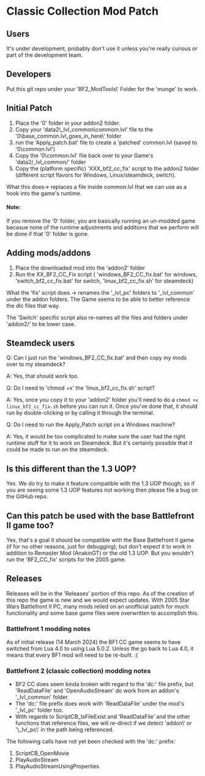 
[comment]: <> (VS Code markdown preview -> Ctrl+k, v)
# Classic Collection Mod Patch

## Users
It's under development, probably don't use it unless you're really curious or part of the development team.

## Developers
Put this git repo under your 'BF2_ModTools\\' Folder for the 'munge' to work.

## Initial Patch
1. Place the '0' folder in your addon2 folder.
2. Copy your 'data2\\_lvl_common\\commom.lvl' file to the '0\\base_common.lvl_goes_in_here\\' folder 
3. run the 'Apply_patch.bat' file to create a 'patched' common.lvl (saved to '0\\common.lvl')
4. Copy the '0\common.lvl' file back over to your Game's 'data2/_lvl_common/' folder
5. Copy the (platform specific) 'XXX_bf2_cc_fix' script to the addon2 folder (different script flavors for Windows, Linux/steamdeck,  switch).

What this does-> replaces a file inside common.lvl that we can use as a hook into the game's runtime. 

#### Note:
If you remove the '0' folder, you are basically running an un-modded game becasue none of the runtime adjustments and additions that we perform will be done if that '0' folder is gone.

## Adding mods/addons
1. Place the downloaded mod into the 'addon2' folder
2. Run the XX_BF2_CC_Fix script ( 'windows_BF2_CC_fix.bat' for windows, 'switch_bf2_cc_fix.bat' for switch, 'linux_bf2_cc_fix.sh' for steamdeck)

What the 'fix' script does -> renames the '_lvl_pc' folders to '_lvl_common' under the addon folders. The Game seems to be able to better reference the dlc files that way.

The 'Switch' specific script also re-names all the files and folders under 'addon2/' to be lower case.

## Steamdeck users
Q: Can I just run the 'windows_BF2_CC_fix.bat' and then copy my mods over to my steamdeck?

A: Yes, that should work too.

Q: Do I need to 'chmod +x' the 'linux_bf2_cc_fix.sh' script?

A: Yes, once you copy it to your 'addon2' folder you'll need to do a
```chmod +x linux_bf2_cc_fix.sh```
before you can run it. Once you've done that, it should run by double-clicking or by calling it through the terminal.

Q: Do I need to run the Apply_Patch script on a Windows machine?

A: Yes, it would be too complicated to make sure the user had the right runtime stuff for it to work on Steamdeck. But it's certainly possible that it could be made to run on the steamdeck.

## Is this different than the 1.3 UOP?
Yes. We do try to make it feature compatible with the 1.3 UOP though; so if you are seeing some 1.3 UOP features not working then please file a bug on the GitHub repo.

## Can this patch be used with the base Battlefront II game too?
Yes, that's a goal it should be compatible with the Base Battlefront II game (if for no other reasons, just for debugging); but don't expect it to work in addition to Remaster Mod (AnakinGT) or the old 1.3 UOP. But you wouldn't run the 'BF2_CC_fix' scripts for the 2005 game.


## Releases
Releases will be in the 'Releases' portion of this repo.
As of the creation of this repo the game is new and we would expect updates.
With 2005 Star Wars Battlefront II PC, many mods relied on an unofficial patch for much functionality and some base game files were overwritten to accomplish this.


### Battlefront 1 modding notes
As of initial release (14 March 2024) the BF1 CC game seems to have switched from Lua 4.0 to using Lua 5.0.2. Unless the go back to Lua 4.0, it means that every BF1 mod will need to be re-built. :(

### Battlefront 2 (classic collection) modding notes
 * BF2 CC does seem kinda broken with regard to the 'dc:' file prefix, but 'ReadDataFile' and 'OpenAudioStream' do work from an addon's '_lvl_common' folder.
 * The 'dc:' file prefix does work with 'ReadDataFile' under the mod's '_lvl_pc' folder too.
 * With regards to ScriptCB_IsFileExist and 'ReadDataFile' and the other functions that reference files, we will re-direct if we detect 'addon\\' or '\\_lvl_pc\\' in the path being referenced.

The following calls have not yet been checked with the 'dc:' prefix:
1. ScriptCB_OpenMovie
1. PlayAudioStream
1. PlayAudioStreamUsingProperties
